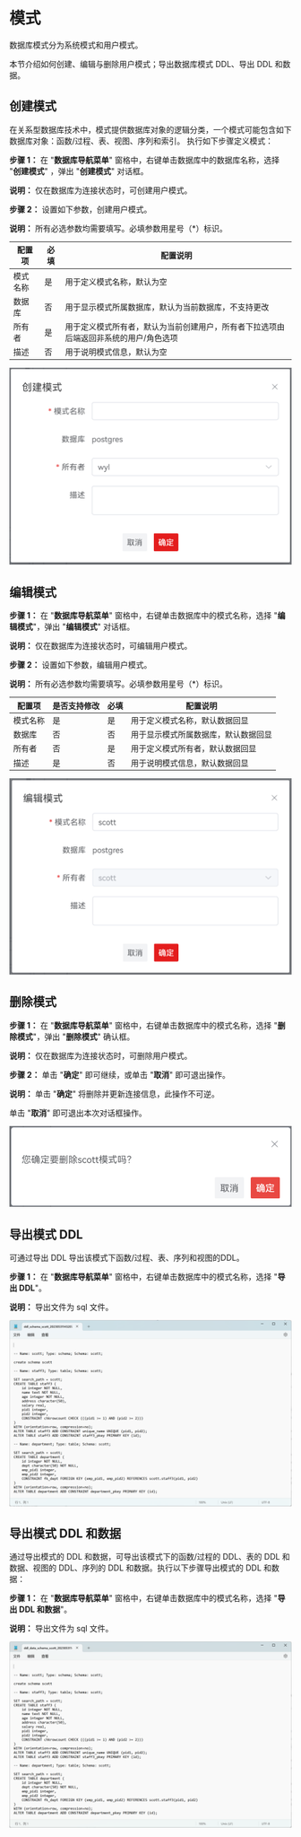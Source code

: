 # 模式

数据库模式分为系统模式和用户模式。

本节介绍如何创建、编辑与删除用户模式；导出数据库模式 DDL、导出 DDL 和数据。

## 创建模式

在关系型数据库技术中，模式提供数据库对象的逻辑分类，一个模式可能包含如下数据库对象：函数/过程、表、视图、序列和索引。 执行如下步骤定义模式：

**步骤 1：** 在 "**数据库导航菜单**" 窗格中，右键单击数据库中的数据库名称，选择 "**创建模式**" ，弹出 "**创建模式**" 对话框。

**说明：** 仅在数据库为连接状态时，可创建用户模式。

**步骤 2：** 设置如下参数，创建用户模式。

**说明：** 所有必选参数均需要填写。必填参数用星号（*）标识。

| 配置项   | 必填 | 配置说明                                                     |
| -------- | ---- | ------------------------------------------------------------ |
| 模式名称 | 是   | 用于定义模式名称，默认为空                                   |
| 数据库   | 否   | 用于显示模式所属数据库，默认为当前数据库，不支持更改         |
| 所有者   | 是   | 用于定义模式所有者，默认为当前创建用户，所有者下拉选项由后端返回非系统的用户/角色选项 |
| 描述     | 否   | 用于说明模式信息，默认为空                                   |

<img src="figures/5-10-1.png" style="zoom: 50%;" />

## 编辑模式

**步骤 1：** 在 "**数据库导航菜单**" 窗格中，右键单击数据库中的模式名称，选择 "**编辑模式**"，弹出 "**编辑模式**" 对话框。

**说明：** 仅在数据库为连接状态时，可编辑用户模式。

**步骤 2：** 设置如下参数，编辑用户模式。

**说明：** 所有必选参数均需要填写。必填参数用星号（*）标识。

| 配置项   | 是否支持修改 | 必填 | 配置说明                             |
| -------- | ------------ | ---- | ------------------------------------ |
| 模式名称 | 是           | 是   | 用于定义模式名称，默认数据回显       |
| 数据库   | 否           | 否   | 用于显示模式所属数据库，默认数据回显 |
| 所有者   | 否           | 是   | 用于定义模式所有者，默认数据回显     |
| 描述     | 是           | 否   | 用于说明模式信息，默认数据回显       |

<img src="figures/5-10-2.png" style="zoom: 50%;" />

## 删除模式

**步骤 1：** 在 "**数据库导航菜单**" 窗格中，右键单击数据库中的模式名称，选择 "**删除模式**"，弹出 "**删除模式**" 确认框。

**说明：** 仅在数据库为连接状态时，可删除用户模式。

**步骤 2：** 单击 "**确定**" 即可继续，或单击 "**取消**" 即可退出操作。

**说明：** 单击 "**确定**" 将删除并更新连接信息，此操作不可逆。

单击 "**取消**" 即可退出本次对话框操作。

<img src="figures/5-10-3.png" style="zoom:67%;" />

## 导出模式 DDL

可通过导出 DDL 导出该模式下函数/过程、表、序列和视图的DDL。

**步骤 1：** 在 "**数据库导航菜单**" 窗格中，右键单击数据库中的模式名称，选择 "**导出 DDL**"。

**说明：** 导出文件为 sql 文件。

<img src="figures/5-10-4.png" style="zoom:50%;" />

## 导出模式 DDL 和数据

通过导出模式的 DDL 和数据，可导出该模式下的函数/过程的 DDL、表的 DDL 和数据、视图的 DDL、序列的 DDL 和数据。执行以下步骤导出模式的 DDL 和数据：

**步骤 1：** 在 "**数据库导航菜单**" 窗格中，右键单击数据库中的模式名称，选择 "**导出 DDL 和数据**"。

**说明：** 导出文件为 sql 文件。

<img src="figures/5-10-5.png" style="zoom:50%;" />

